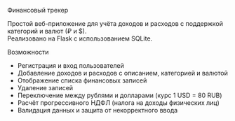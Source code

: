 Финансовый трекер

Простой веб-приложение для учёта доходов и расходов с поддержкой категорий и валют (₽ и $).  
Реализовано на Flask с использованием SQLite.

Возможности

- Регистрация и вход пользователей  
- Добавление доходов и расходов с описанием, категорией и валютой  
- Отображение списка финансовых записей  
- Удаление записей  
- Переключение между рублями и долларами (курс 1 USD = 80 RUB)  
- Расчёт прогрессивного НДФЛ (налога на доходы физических лиц)  
- Валидация данных и защита от некорректного ввода  
